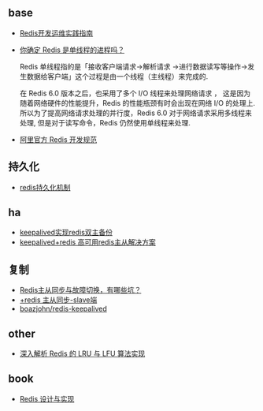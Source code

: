 ## base
- [Redis开发运维实践指南](https://www.gitbook.com/book/gnuhpc/redis-all-about)
- [你确定 Redis 是单线程的进程吗？](https://www.tuicool.com/articles/Q7NR326)

	Redis 单线程指的是「接收客户端请求->解析请求 ->进行数据读写等操作->发生数据给客户端」这个过程是由一个线程（主线程）来完成的.

	在 Redis 6.0 版本之后，也采用了多个 I/O 线程来处理网络请求 ， 这是因为随着网络硬件的性能提升，Redis 的性能瓶颈有时会出现在网络 I/O 的处理上. 所以为了提高网络请求处理的并行度，Redis 6.0 对于网络请求采用多线程来处理, 但是对于读写命令，Redis 仍然使用单线程来处理.
- [阿里官方 Redis 开发规范](https://developer.aliyun.com/article/1009125)

## 持久化
- [redis持久化机制](http://shanks.leanote.com/post/Untitled-55ca439338f41148cd000759-22)

## ha
- [keepalived实现redis双主备份](https://blog.51cto.com/huangzhijun/1725606)
- [keepalived+redis 高可用redis主从解决方案](https://developer.aliyun.com/article/524588)

## 复制
- [Redis主从同步与故障切换，有哪些坑？](https://new.qq.com/omn/20201125/20201125A0GFNT00.html)
- [+redis 主从同步-slave端](https://www.jianshu.com/p/e10d21ecdd0b)
- [boazjohn/redis-keepalived](https://github.com/boazjohn/redis-keepalived)

## other
- [深入解析 Redis 的 LRU 与 LFU 算法实现](https://my.oschina.net/vivotech/blog/10086708)

## book
- [Redis 设计与实现]()